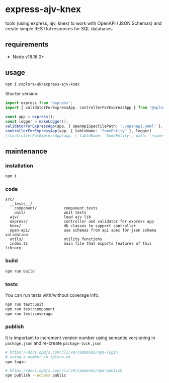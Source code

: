 # express-ajv-knex

tools (using express, ajv, knex) to work with OpenAPI (JSON Schemas) and create simple RESTful resources for SQL databases

## requirements

* Node v18.16.0+

## usage

```sh
npm i @xplora-uk/express-ajv-knex
```

Shorter version:

```typescript
import express from 'express';
import { validatorForExpressApp, controllerForExpressApp } from '@xplora-uk/express-ajv-knex';

const app = express();
const logger = makeLogger();
validatorForExpressApp(app, { openApiSpecFilePath: './openapi.yaml' }, logger);
controllerForExpressApp(app, { tableName: 'SomeEntity' }, logger)
//controllerForExpressApp(app, { tableName: 'SomeEntity', path: '/some-entity' }, logger)
```

## maintenance

### installation

```sh
npm i
```

### code

```plain
src/
  __tests__/
    component/            component tests
    unit/                 unit tests
  ajv/                    load ajv lib
  express/                controller and validator for express app
  knex/                   db classes to support controller
  open-api/               use schemas from api spec for json schema validation
  utils/                  utility functions
  index.ts                main file that exports features of this library
```

### build

```sh
npm run build
```

### tests

You can run tests with/without coverage info.

```sh
npm run test:unit
npm run test:component
npm run test:coverage
```

### publish

It is important to increment version number using semantic versioning in `package.json` and re-create `package-lock.json`

```sh
# https://docs.npmjs.com/cli/v9/commands/npm-login
# using a member in xplora-uk
npm login

# https://docs.npmjs.com/cli/v9/commands/npm-publish
npm publish --access public
```